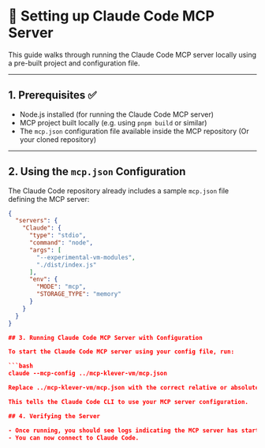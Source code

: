 # 🚀 Setting up Claude Code MCP Server

This guide walks through running the Claude Code MCP server locally using a pre-built project and configuration file.

---

## 1. Prerequisites ✅

- Node.js installed (for running the Claude Code MCP server)
- MCP project built locally (e.g. using `pnpm build` or similar)
- The `mcp.json` configuration file available inside the MCP repository (Or your cloned repository)

---

## 2. Using the `mcp.json` Configuration

The Claude Code repository already includes a sample `mcp.json` file defining the MCP server:

```json
{
  "servers": {
    "Claude": {
      "type": "stdio",
      "command": "node",
      "args": [
        "--experimental-vm-modules",
        "./dist/index.js"
      ],
      "env": {
        "MODE": "mcp",
        "STORAGE_TYPE": "memory"
      }
    }
  }
}

## 3. Running Claude Code MCP Server with Configuration

To start the Claude Code MCP server using your config file, run:

```bash
claude --mcp-config ../mcp-klever-vm/mcp.json

Replace ../mcp-klever-vm/mcp.json with the correct relative or absolute path to your mcp.json file.

This tells the Claude Code CLI to use your MCP server configuration.

## 4. Verifying the Server

- Once running, you should see logs indicating the MCP server has started.
- You can now connect to Claude Code.
